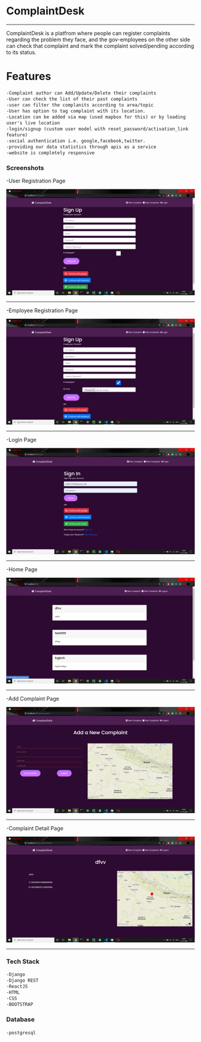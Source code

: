 # ComplaintDesk

---
ComplaintDesk is a platfrom where people can register complaints regarding the problem they face, and the gov-employees on the other side can check that complaint and mark the complaint solved/pending according to its status.



# Features
    -Complaint author can Add/Update/Delete their complaints
    -User can check the list of their past complaints
    -user can filter the complanits according to area/topic
    -User has option to tag complaint with its location.
    -Location can be added via map (used mapbox for this) or by loading user's live location
    -login/signup (custom user model with reset_password/activation_link feature)
    -social authentication i.e. google,facebook,twitter.
    -providing our data statistics through apis as a service
    -website is completely responsive

### Screenshots

-User Registration Page

![Register Screen](images/Signup.png)

---

-Employee Registration Page

![Employee Register Screen](images/EmployeeSignup.png)

---

-Login Page

![Login Screen](images/Signin.png)

---

-Home Page

![Home Screen](images/Home.png)

---
-Add Complaint Page

![Add Complaint Screen](images/AddComplaint.png)

---

-Complaint Detail Page

![Complaint Detail Screen](images/ComplaintDetail.png)

---


### Tech Stack
    -Django
    -Django REST
    -ReactJS
    -HTML
    -CSS
    -BOOTSTRAP

### Database 
    -postgresql
